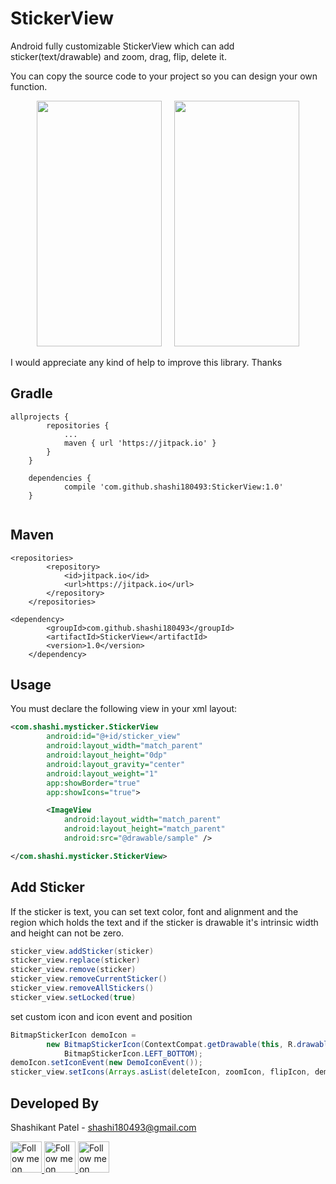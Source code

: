 StickerView
===========
Android fully customizable StickerView which can add sticker(text/drawable) and zoom, drag, flip, delete it.

You can copy the source code to your project so you can design your own function.

<p align="center">
 <img height=393 width=200 src="https://github.com/shashi180493/StickerView/blob/master/Sticker1.png"/>
 &nbsp;&nbsp;&nbsp;
 <img height=393 width=200 src="https://github.com/shashi180493/StickerView/blob/master/Sticker2.png"/>
</p>

I would appreciate any kind of help to improve this library. Thanks

Gradle
------
```
allprojects {
		repositories {
			...
			maven { url 'https://jitpack.io' }
		}
	}

	dependencies {
	        compile 'com.github.shashi180493:StickerView:1.0'
	}
 
```
Maven
-----
```
<repositories>
		<repository>
		    <id>jitpack.io</id>
		    <url>https://jitpack.io</url>
		</repository>
	</repositories>

<dependency>
	    <groupId>com.github.shashi180493</groupId>
	    <artifactId>StickerView</artifactId>
	    <version>1.0</version>
	</dependency>
```

Usage
-----

You must declare the following view in your xml layout:

```xml
<com.shashi.mysticker.StickerView
        android:id="@+id/sticker_view"
        android:layout_width="match_parent"
        android:layout_height="0dp"
        android:layout_gravity="center"
        android:layout_weight="1"
        app:showBorder="true"
        app:showIcons="true">

        <ImageView
            android:layout_width="match_parent"
            android:layout_height="match_parent"
            android:src="@drawable/sample" />

</com.shashi.mysticker.StickerView>
```

Add Sticker
-----

If the sticker is text, you can set text color, font and alignment and the region which holds the text and if the sticker is drawable  it's intrinsic width and height can not be zero.

```java
sticker_view.addSticker(sticker)
sticker_view.replace(sticker)
sticker_view.remove(sticker)
sticker_view.removeCurrentSticker()
sticker_view.removeAllStickers()
sticker_view.setLocked(true)
```

set custom icon and icon event and position

```java
BitmapStickerIcon demoIcon =
        new BitmapStickerIcon(ContextCompat.getDrawable(this, R.drawable.ic_star),
            BitmapStickerIcon.LEFT_BOTTOM);
demoIcon.setIconEvent(new DemoIconEvent());
sticker_view.setIcons(Arrays.asList(deleteIcon, zoomIcon, flipIcon, demoIcon));
```

Developed By
--------------------

Shashikant Patel - <shashi180493@gmail.com>

<a href="https://www.facebook.com/imshashikantpatel">
  <img alt="Follow me on Facebook"
       height=50 width=50
       src="https://github.com/shashi180493/StickerView/blob/master/facebook.png" />
</a>
<a href="https://plus.google.com/u/0/+ShashikantPatelsurvivor">
  <img alt="Follow me on Google+"
       height=50 width=50
       src="https://github.com/shashi180493/StickerView/blob/master/google-plus.png" />
</a>
<a href="https://www.linkedin.com/in/shashikant-patel-01597180/">
  <img alt="Follow me on LinkedIn"
       height=50 width=50
       src="https://github.com/shashi180493/StickerView/blob/master/linkedin.png" />

